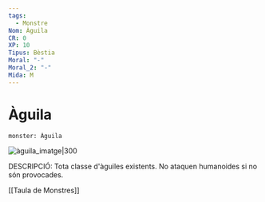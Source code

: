 ```yaml
---
tags:
  - Monstre
Nom: Àguila
CR: 0
XP: 10
Tipus: Bèstia
Moral: "-"
Moral_2: "-"
Mida: M
---
```

# Àguila

```statblock
monster: Àguila
```

![àguila_imatge|300](https://www.dndbeyond.com/avatars/thumbnails/30849/292/1000/1000/638064498871776868.png)

DESCRIPCIÓ: 
Tota classe d'àguiles existents. No ataquen humanoides si no són provocades.


[[Taula de Monstres]]

